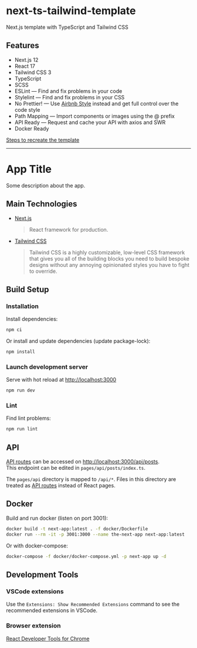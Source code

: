# next-ts-tailwind-template
Next.js template with TypeScript and Tailwind CSS

## Features
* Next.js 12
* React 17
* Tailwind CSS 3
* TypeScript
* SCSS
* ESLint — Find and fix problems in your code
* Stylelint — Find and fix problems in your CSS
* No Prettier! — Use [Airbnb Style](https://github.com/airbnb/javascript) instead and get full control over the code style
* Path Mapping — Import components or images using the @ prefix
* API Ready — Request and cache your API with axios and SWR
* Docker Ready

[Steps to recreate the template](docs/steps.md)

---

# App Title

Some description about the app.

## Main Technologies
* [Next.js](https://nextjs.org)
  > React framework for production.
* [Tailwind CSS](https://tailwindcss.com)
  > Tailwind CSS is a highly customizable, low-level CSS framework that gives you all of the building blocks you need to build bespoke designs without any annoying opinionated styles you have to fight to override.

## Build Setup
### Installation
Install dependencies:
```bash
npm ci
```
Or install and update dependencies (update package-lock):
```bash
npm install
```

### Launch development server
Serve with hot reload at [http://localhost:3000](http://localhost:3000)
```bash
npm run dev
```

### Lint
Find lint problems:
```bash
npm run lint
```

## API
[API routes](https://nextjs.org/docs/api-routes/introduction) can be accessed on [http://localhost:3000/api/posts](http://localhost:3000/api/posts).  
This endpoint can be edited in `pages/api/posts/index.ts`.

The `pages/api` directory is mapped to `/api/*`. Files in this directory are treated as [API routes](https://nextjs.org/docs/api-routes/introduction) instead of React pages.

## Docker
Build and run docker (listen on port 3001):
```bash
docker build -t next-app:latest . -f docker/Dockerfile
docker run --rm -it -p 3001:3000 --name the-next-app next-app:latest
```

Or with docker-compose:
```bash
docker-compose -f docker/docker-compose.yml -p next-app up -d
```

## Development Tools
### VSCode extensions
Use the `Extensions: Show Recommended Extensions` command to see the recommended extensions in VSCode.

### Browser extension
[React Developer Tools for Chrome](https://chrome.google.com/webstore/detail/react-developer-tools/fmkadmapgofadopljbjfkapdkoienihi)
